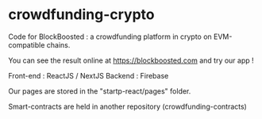 # crowdfunding-crypto

Code for BlockBoosted : a crowdfunding platform in crypto on EVM-compatible chains.

You can see the result online at https://blockboosted.com and try our app !

Front-end : ReactJS / NextJS
Backend : Firebase

Our pages are stored in the "startp-react/pages" folder.

Smart-contracts are held in another repository (crowdfunding-contracts)
